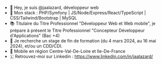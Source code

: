 - 👋 Hey, je suis @jaalazard, développeur web
- 🌱 Mon stack : PHP/Symfony | JS/Node/Express/React/TypeScript | CSS/Tailwind/Bootstrap | MySQL
- 📚 Titulaire du Titre Professionnel "Développeur Web et Web mobile", je prépare à présent le Titre Professionnel "Concepteur Développeur d'Applications" (Bac +4)
- 👀 Je recherche un stage de fin de formation (du 4 mars 2024, au 16 mai 2024), et/ou un CDD/CDI.
- 🚗 Mobile en région Centre-Val-De-Loire et Ile-De-France 
- 🇱 Retrouvez-moi sur Linkedin : https://www.linkedin.com/in/jaalazard/
<!---
jaalazard/jaalazard is a ✨ special ✨ repository because its `README.md` (this file) appears on your GitHub profile.
You can click the Preview link to take a look at your changes.
--->
